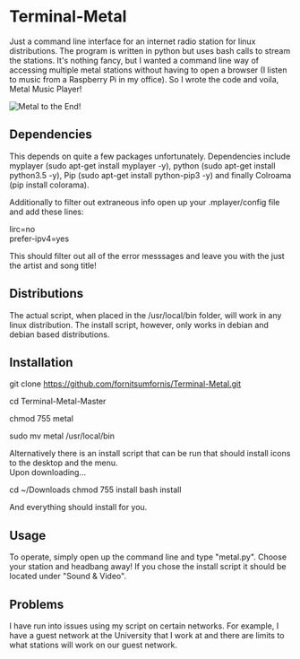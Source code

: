 # Terminal-Metal
Just a command line interface for an internet radio station for linux distributions.  The program is written in python but uses bash calls to stream the stations.
It's nothing fancy, but I wanted a command line way of accessing multiple metal stations without having to open a browser (I listen to music from a Raspberry Pi in my office).  So I wrote the code and voila, Metal Music Player! 

![Metal to the End!](https://github.com/fornitsumfornis/Metal-Radio-CLI/blob/master/terminal-metal.png)

## Dependencies
This depends on quite a few packages unfortunately.  Dependencies include myplayer (sudo apt-get install myplayer -y), python (sudo apt-get install python3.5 -y), Pip (sudo apt-get install python-pip3 -y) and finally Colroama (pip install colorama).  

Additionally to filter out extraneous info open up your .mplayer/config file and add these lines:

lirc=no  
prefer-ipv4=yes

This should filter out all of the error messsages and leave you with the just the artist and song title!

## Distributions

The actual script, when placed in the /usr/local/bin folder, will work in any linux distribution.  The install script, however, only works in debian and debian based distributions.

## Installation

git clone https://github.com/fornitsumfornis/Terminal-Metal.git

cd Terminal-Metal-Master

chmod 755 metal  

sudo mv metal /usr/local/bin

Alternatively there is an install script that can be run that should install icons to the desktop and the menu.  
Upon downloading...

cd ~/Downloads
chmod 755 install 
bash install

And everything should install for you.  

## Usage

To operate, simply open up the command line and type "metal.py".  Choose your station and headbang away!  If you chose the install script it should be located under "Sound & Video".

## Problems

I have run into issues using my script on certain networks.  For example, I have a guest network at the University that I work at and there are limits to what stations will work on our guest network.
